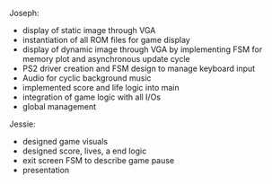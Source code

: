 Joseph:

- display of static image through VGA
- instantiation of all ROM files for game display
- display of dynamic image through VGA by implementing FSM for memory plot and asynchronous update cycle
- PS2 driver creation and FSM design to manage keyboard input
- Audio for cyclic background music
- implemented score and life logic into main
- integration of game logic with all I/Os
- global management


Jessie:

- designed game visuals
- designed score, lives, a end logic
- exit screen FSM to describe game pause
- presentation
